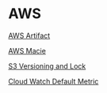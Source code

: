 # AWS

[AWS Artifact](/aws/solution-architect-associate/aws-artifact)

[AWS Macie](/aws/solution-architect-associate/aws-macie)

[S3 Versioning and Lock](/aws/solution-architect-associate/s3-version-and-lock)

[Cloud Watch Default Metric](/aws/solution-architect-associate/cloudwatch-default-metric)
